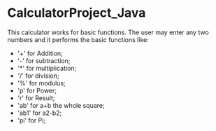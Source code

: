 # CalculatorProject_Java
This calculator works for basic functions. The user may enter any two numbers and it performs the basic functions like:
* '+' for Addition;
* '-' for subtraction;
* '*' for multiplication; 
* '/' for division; 
* '%' for modulus; 
* 'p' for Power; 
* 'r' for Result;
* 'ab' for a+b the whole square; 
* 'ab1' for a2-b2;
* 'pi' for Pi;

